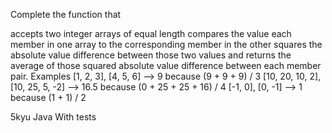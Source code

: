 Complete the function that

accepts two integer arrays of equal length
compares the value each member in one array to the corresponding member in the other
squares the absolute value difference between those two values
and returns the average of those squared absolute value difference between each member pair.
Examples
[1, 2, 3], [4, 5, 6]              -->   9   because (9 + 9 + 9) / 3
[10, 20, 10, 2], [10, 25, 5, -2]  -->  16.5 because (0 + 25 + 25 + 16) / 4
[-1, 0], [0, -1]                  -->   1   because (1 + 1) / 2

5kyu 
Java
With tests